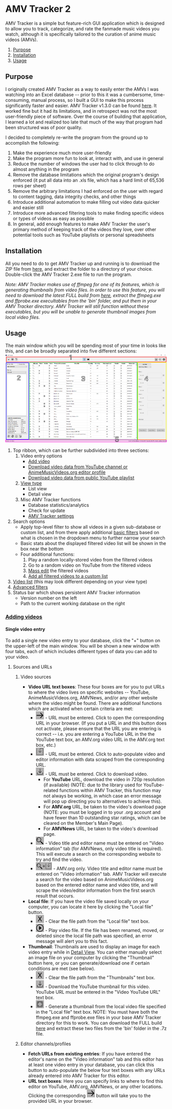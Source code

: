 # AMV Tracker 2

AMV Tracker is a simple but feature-rich GUI application which is designed to allow you to track, categorize, and rate the fanmade music videos you watch, although it is specifically tailored to the curation of anime music videos (AMVs).

1. [Purpose](link)
2. [Installation](link)
3. [Usage](link)

## Purpose
I originally created AMV Tracker as a way to easily enter the AMVs I was watching into an Excel database -- prior to this it was a cumbersome, time-consuming, manual process, so I built a GUI to make this process significantly faster and easier. AMV Tracker v1.3.0 can be found [here](https://amvtracker.wordpress.com/). It worked fine but it had its limitations, and in retrospect was not the most user-friendly piece of software. Over the course of building that application, I learned a lot and realized too late that much of the way that program had been structured was of poor quality.

I decided to completely re-write the program from the ground up to accomplish the following:
1. Make the experience much more user-friendly
2. Make the program more fun to look at, interact with, and use in general
3. Reduce the number of windows the user had to click through to do almost anything in the program
4. Remove the database limitations which the original program's design enforced (it put all data into an .xls file, which has a hard limit of 65,536 rows per sheet)
5. Remove the arbitrary limitations I had enforced on the user with regard to content tagging, data integrity checks, and other things
6. Introduce additional automation to make filling out video data quicker and easier still
7. Introduce more advanced filtering tools to make finding specific videos or types of videos as easy as possible
8. In general, add enough features to make AMV Tracker the user's primary method of keeping track of the videos they love, over other potential tools such as YouTube playlists or personal spreadsheets

## Installation
All you need to do to get AMV Tracker up and running is to download the ZIP file from [here](link), and extract the folder to a directory of your choice. Double-click the AMV Tracker 2.exe file to run the program.

*Note: AMV Tracker makes use of ffmpeg for one of its features, which is generating thumbnails from video files. In order to use this feature, you will need to download the latest FULL build from [here](https://www.gyan.dev/ffmpeg/builds/), extract the ffmpeg.exe and ffprobe.exe execultables from the 'bin' folder, and put them in your AMV Tracker directory. AMV Tracker will still function without these executables, but you will be unable to generate thumbnail images from local video files.*

## Usage
The main window which you will be spending most of your time in looks like this, and can be broadly separated into five different sections:
![Main window](/md_images/01_mainwindow.png)

1. Top ribbon, which can be further subdivided into three sections:
	1. Video entry options
		* [Add video]()
		* [Download video data from YouTube channel or AnimeMusicVideos.org editor profile]()
		* [Download video data from public YouTube playlist]()
	2. [View type]()
		* List view
		* Detail view
	3. Misc AMV Tracker functions
		* Database statistics/analytics
		* Check for update
		* [AMV Tracker settings]()
2. Search options
	* Apply top-level filter to show all videos in a given sub-database or custom list, and from there apply additional [basic filters]() based on what is chosen in the dropdown menu to further narrow your search
	* Basic stats about the displayed filtered video list will be shown in the box near the bottom
	* Four additional functions:
		1. Play a random locally-stored video from the filtered videos
		2. Go to a random video on YouTube from the filtered videos
		3. [Mass edit]() the filtered videos
		4. [Add all filtered videos to a custom list]()
3. [Video list]() (this may look different depending on your view type)
4. [Advanced filters]()
5. Status bar which shows persistent AMV Tracker information
	* Version number on the left
	* Path to the current working database on the right

### <ins>Adding videos</ins>
#### Single video entry
To add a single new video entry to your database, click the "+" button on the upper-left of the main window. You will be shown a new window with four tabs, each of which includes different types of data you can add to your video.
1. Sources and URLs
	1. Video sources
		* **Video URL text boxes**: These four boxes are for you to put URLs to where the video lives on specific websites -- YouTube, AnimeMusicVideos.org, AMVNews, and/or any other website where the video might be found. There are additional functions which are activated when certain criteria are met:
			* ![Go to URL](/md_images/icon-md-go-to-url.png) - URL must be entered. Click to open the corresponding URL in your browser. (If you put a URL in and this button does not activate, please ensure that the URL you are entering is correct -- i.e. you are entering a YouTube URL in the the YouTube text box, an AMV.org video URL in the AMV.org text box, etc.)
			* ![Fetch info](/md_images/icon-md-fetch.png) - URL must be entered. Click to auto-populate video and editor information with data scraped from the corresponding URL.
			* ![Download video](/md_images/icon-md-download.png) - URL must be entered. Click to download video.
				* For **YouTube** URL, download the video in 720p resolution (if available) (NOTE: due to the library used for YouTube-related functions within AMV Tracker, this function may not always be working, in which case an error message will pop up directing you to alternatives to achieve this).
				* For **AMV.org** URL, be taken to the video's download page (NOTE: you must be logged in to your .org account and have fewer than 10 outstanding star ratings, which can be cleared on the Member's Main Page).
				* For **AMVNews** URL, be taken to the video's download page.
			* ![Search for video](/md_images/icon-md-search.png) - Video title and editor name must be entered on "Video information" tab (for AMVNews, only video title is required). This will execute a search on the corresponding website to try and find the video.
			* ![Search and fetch](/md_images/icon-md-search-and-fetch.png) - AMV.org only. Video title and editor name must be entered on "Video information" tab. AMV Tracker will execute a search for the video based on AnimeMusicVideos.org based on the entered editor name and video title, and will scrape the video/editor information from the first search result that occurs.
		* **Local file**: If you have the video file saved locally on your computer, you can locate it here by clicking the "Local file" button.
			* ![Clear text](/md_images/icon-md-delete-text.png) - Clear the file path from the "Local file" text box.
			* ![Play video](/md_images/icon-md-play.png) - Play video file. If the file has been renamed, moved, or deleted since the local file path was specified, an error message will alert you to this fact.
		* **Thumbnail**: Thumbnails are used to display an image for each video entry while in [Detail View](). You can either manually select an image file on your computer by clicking the "Thumbnail" button here, or you can generate/download one if certain conditions are met (see below).
			* ![Clear text](/md_images/icon-md-delete-text.png) - Clear the file path from the "Thumbnails" text box.
			* ![Download thumbnail](/md_images/icon-md-download.png) - Download the YouTube thumbnail for this video. YouTube URL must be entered in the "Video YouTube URL" text box.
			* ![Generate thumbnail](/md_images/icon-md-generate-thumb.png) - Generate a thumbnail from the local video file specified in the "Local file" text box. NOTE: You must have both the ffmpeg.exe and ffprobe.exe files in your base AMV Tracker directory for this to work. You can download the FULL build [here](https://www.gyan.dev/ffmpeg/builds/) and extract these two files from the 'bin' folder in the .7z file.
			
	2. Editor channels/profiles
		* **Fetch URLs from existing entries**: If you have entered the editor's name on the "Video information" tab and this editor has at least one video entry in your database, you can click this button to auto-populate the below four text boxes with any URLs already entered into AMV Tracker for this editor.
		* **URL text boxes**: Here you can specify links to where to find this editor on YouTube, AMV.org, AMVNews, or any other locations. Clicking the corresponding ![Go to URL](/md_images/icon-md-go-to-url.png) button will take you to the provided URL in your browser.